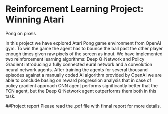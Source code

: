 # Reinforcement Learning Project: Winning Atari
Pong on pixels

In this project we have explored Atari Pong game
environment from OpenAI gym. To win the game the agent has
to bounce the ball past the other player enough times given
raw pixels of the screen as input. We have implemented two
reinforcement learning algorithms: Deep Q-Network and Policy
Gradient introducing a fully connected eural network and
a convolution neural network agents.
After training the agents for several thousand episodes against
a manually coded AI algorithm provided by OpenAI we are able
to conclude basing on reward progression analysis that in case of
policy gradient approach CNN agent performs significantly better
that the FCN agent, but the Deep Q-Network agent outperforms
them both in this task.

##Project report
Please read the .pdf file with finnal report for more details.